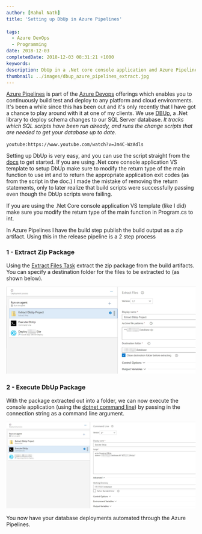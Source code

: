 ```yaml
---
author: [Rahul Nath]
title: 'Setting up DbUp in Azure Pipelines'

tags:
  - Azure DevOps
  - Programming
date: 2018-12-03
completedDate: 2018-12-03 08:31:21 +1000
keywords:
description: DbUp in a .Net core console application and Azure Pipelines.
thumbnail: ../images/dbup_azure_pipelines_extract.jpg
---
```


[Azure Pipelines](https://azure.microsoft.com/en-au/services/devops/pipelines/) is part of the [Azure Devops](https://azure.microsoft.com/en-au/services/devops/) offerings which enables you to continuously build test and deploy to any platform and cloud environments. It's been a while since this has been out and it's only recently that I have got a chance to play around with it at one of my clients. We use [DBUp](https://dbup.readthedocs.io/en/latest/), a .Net library to deploy schema changes to our SQL Server database. _It tracks which SQL scripts have been run already, and runs the change scripts that are needed to get your database up to date._

`youtube:https://www.youtube.com/watch?v=Jm4C-WzAdls`

Setting up DbUp is very easy, and you can use the script straight from the [docs](https://dbup.readthedocs.io/en/latest/) to get started. If you are using .Net core console application VS template to setup DbUp make sure to modify the return type of the main function to use int and to return the appropriate application exit codes (as from the script in the doc.) I made the mistake of removing the return statements, only to later realize that build scripts were successfully passing even though the DbUp scripts were failing.

<div class="alert alert-warning">
If you are using the .Net Core console application VS template (like I did) make sure you modify the return type of the main function in Program.cs to int. 
</div>

In Azure Pipelines I have the build step publish the build output as a zip artifact. Using this in the release pipeline is a 2 step process

### 1 - Extract Zip Package

Using the [Extract Files Task](https://docs.microsoft.com/en-us/azure/devops/pipelines/tasks/utility/extract-files?view=vsts) extract the zip package from the build artifacts. You can specify a destination folder for the files to be extracted to (as shown below).

<img src="../images/dbup_azure_pipelines_extract.jpg" class ="center" alt="Extract package">

### 2 - Execute DbUp Package

With the package extracted out into a folder, we can now execute the console application (using the [dotnet command line](https://docs.microsoft.com/en-us/dotnet/core/tools/dotnet-run?tabs=netcore21#description)) by passing in the connection string as a command line argument.

<img src="../images/dbup_azure_pipelines_execute.jpg" class ="center" alt="Execute package">

You now have your database deployments automated through the Azure Pipelines.
